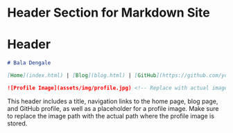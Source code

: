 # Header Section for Markdown Site

# Header

```markdown
# Bala Dengale

[Home](index.html) | [Blog](blog.html) | [GitHub](https://github.com/your-github-profile)

![Profile Image](assets/img/profile.jpg) <!-- Replace with actual image path -->
```

This header includes a title, navigation links to the home page, blog page, and GitHub profile, as well as a placeholder for a profile image. Make sure to replace the image path with the actual path where the profile image is stored.